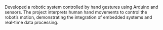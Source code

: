 Developed a robotic system controlled by hand gestures using Arduino and sensors. 
The project interprets human hand movements to control the robot’s motion, demonstrating the integration of embedded systems and real-time data processing.

